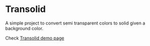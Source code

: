 # Transolid

A simple project to convert semi transparent colors to solid given a background color.

Check [Transolid demo page](http://gfpacheco.github.io/transolid)
